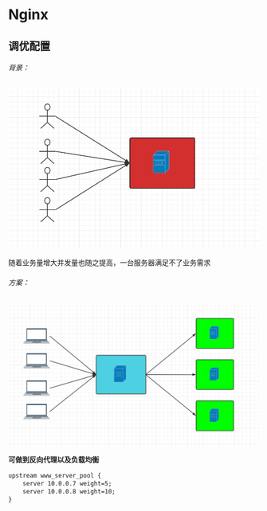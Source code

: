 # Nginx



## 调优配置

###### 背景：

![image-20211004171501133](.\imgs\nginx-plan-before.png)

随着业务量增大并发量也随之提高，一台服务器满足不了业务需求

###### 方案：

![image-20211004172324840](.\imgs\nginx-plan-after.png)

**可做到反向代理以及负载均衡**



```nginx
upstream www_server_pool {
    server 10.0.0.7 weight=5;
    server 10.0.0.8 weight=10;
}
```























